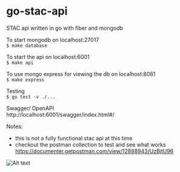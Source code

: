 # go-stac-api
STAC api written in go with fiber and mongodb

To start mongodb on localhost:27017   
```$ make database```    

To start the api on localhost:6001   
```$ make api```   
   
To use mongo express for viewing the db on localhost:8081   
```$ make express```   

Testing    
```$ go test -v ./...```
   
Swagger/ OpenAPI   
http://localhost:6001/swagger/index.html#/

Notes:   
- this is not a fully functional stac api at this time    
- checkout the postman collection to test and see what works
https://documenter.getpostman.com/view/12888943/UzBjtU96

![Alt text](data/swagger.png?raw=true "Postman Docs")